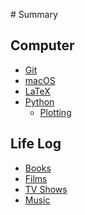 ‌# Summary​

## Computer

* [Git](./computer/git.md)
* [macOS](./computer/macos.md)
* [LaTeX](./computer/latex.md)
* [Python](./computer/python/README.md)
    * [Plotting](./computer/python/plotting.md)

## Life Log

* [Books](./life-log/books.md)
* [Films](./life-log/films.md)
* [TV Shows](./life-log/tv-shows.md)
* [Music](./life-log/music.md)

<!-- ## Use headings to create page groups like this one​

* [First page's title](page1/README.md)
    * [Some child page](page1/page1-1.md)
    * [Some other child page](part1/page1-2.md)
    
* [Second page's title](page2/README.md)
    * [Some child page](page2/page2-1.md)
    * [Some other child page](part2/page2-2.md)    
    
## A second-page group​

* [Yet another page](another-page.md)
 -->
